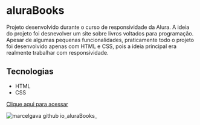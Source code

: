 # aluraBooks
Projeto desenvolvido durante o curso de responsividade da Alura.
A ideia do projeto foi desnevolver um site sobre livros voltados para programação. 
Apesar de algumas pequenas funcionalidades, praticamente todo o projeto foi desenvolvido apenas com HTML e CSS, pois a ideia principal era realmente trabalhar com responsividade. 

## Tecnologias

- HTML
- CSS

[Clique aqui para acessar](https://marcelgava.github.io/aluraBooks/)

![marcelgava github io_aluraBooks_](https://user-images.githubusercontent.com/85567142/191524871-df5f4fcc-8896-4e45-8dfb-eaa0d7be6f42.png)



